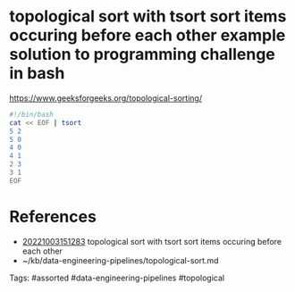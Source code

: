 # topological sort with tsort sort items occuring before each other example solution to programming challenge in bash
https://www.geeksforgeeks.org/topological-sorting/
```bash
#!/bin/bash
cat << EOF | tsort
5 2
5 0
4 0
4 1
2 3
3 1
EOF
```

# References
- [20221003151283](/zet/20221003151283/README.md) topological sort with tsort sort items occuring before each other
- ~/kb/data-engineering-pipelines/topological-sort.md

Tags:
    #assorted #data-engineering-pipelines #topological
